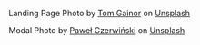 <span>Landing Page Photo by <a href="https://unsplash.com/@its_tgain?utm_source=unsplash&amp;utm_medium=referral&amp;utm_content=creditCopyText">Tom Gainor</a> on <a href="https://unsplash.com/s/photos/island?utm_source=unsplash&amp;utm_medium=referral&amp;utm_content=creditCopyText">Unsplash</a></span>

<span>Modal Photo by <a href="https://unsplash.com/@pawel_czerwinski?utm_source=unsplash&amp;utm_medium=referral&amp;utm_content=creditCopyText">Paweł Czerwiński</a> on <a href="https://unsplash.com/explore?utm_source=unsplash&amp;utm_medium=referral&amp;utm_content=creditCopyText">Unsplash</a></span>
